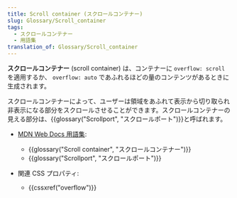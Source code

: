 ```yaml
---
title: Scroll container (スクロールコンテナー)
slug: Glossary/Scroll_container
tags:
  - スクロールコンテナー
  - 用語集
translation_of: Glossary/Scroll_container
---
```

**スクロールコンテナー** (scroll container) は、コンテナーに `overflow: scroll` を適用するか、 `overflow: auto` であふれるほどの量のコンテンツがあるときに生成されます。

スクロールコンテナーによって、ユーザーは領域をあふれて表示から切り取られ非表示になる部分をスクロールさせることができます。スクロールコンテナーの見える部分は、{{glossary("Scrollport", "スクロールポート")}}と呼ばれます。

- [MDN Web Docs 用語集](/ja/docs/Glossary):

  - {{glossary("Scroll container", "スクロールコンテナー")}}
  - {{glossary("Scrollport", "スクロールポート")}}

- 関連 CSS プロパティ:

  - {{cssxref("overflow")}}
